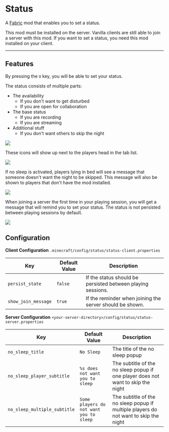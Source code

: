 # Status

A [Fabric](https://fabricmc.net/) mod that enables you to set a status.

This mod must be installed on the server. Vanilla clients are still able to join a server with this mod. If you want to
set a status, you need this mod installed on your client.

---

## Features

By pressing the `U` key, you will be able to set your status.

The status consists of multiple parts:

- The availability
    - If you don't want to get disturbed
    - If you are open for collaboration
- The base status
    - If you are recording
    - If you are streaming
- Additional stuff
    - If you don't want others to skip the night

![](https://i.imgur.com/Iqaz3jw.png)

These icons will show up next to the players head in the tab list.

![](https://i.imgur.com/SbtCkXD.png)

If no sleep is activated, players lying in bed will see a message that someone doesn't want the night to be skipped.
This message will also be shown to players that don't have the mod installed.

![](https://i.imgur.com/2NoywQA.png)

When joining a server the first time in your playing session, you will get a message that will remind you to
set your status. The status is not persisted between playing sessions by default.

![](https://i.imgur.com/8dglntP.png)

## Configuration

**Client Configuration**
`.minecraft/config/status/status-client.properties`

| Key                 | Default Value | Description                                                 |
|---------------------|---------------|-------------------------------------------------------------|
| `persist_state`     | `false`       | If the status should be persisted between playing sessions. |
| `show_join_message` | `true`        | If the reminder when joining the server should be shown.    |

**Server Configuration**
`<your-server-directory>/config/status/status-server.properties`

| Key                          | Default Value                           | Description                                                                          |
|------------------------------|-----------------------------------------|--------------------------------------------------------------------------------------|
| `no_sleep_title`             | `No Sleep`                              | The title of the no sleep popup                                                      |
| `no_sleep_player_subtitle`   | `%s does not want you to sleep`         | The subtitle of the no sleep popup if one player does not want to skip the night     |
| `no_sleep_multiple_subtitle` | `Some players do not want you to sleep` | The subtitle of the no sleep popup if multiple players do not want to skip the night |